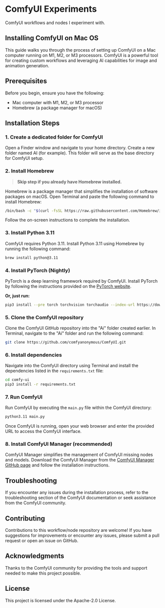 # ComfyUI Experiments

ComfyUI workflows and nodes I experiment with.

## Installing ComfyUI on Mac OS

This guide walks you through the process of setting up ComfyUI on a Mac computer running on M1, M2, or M3 processors. ComfyUI is a powerful tool for creating custom workflows and leveraging AI capabilities for image and animation generation.

## Prerequisites

Before you begin, ensure you have the following:

- Mac computer with M1, M2, or M3 processor
- Homebrew (a package manager for macOS)

## Installation Steps

### 1. Create a dedicated folder for ComfyUI

Open a Finder window and navigate to your home directory. Create a new folder named AI (for example). This folder will serve as the base directory for ComfyUI setup.

### 2. Install Homebrew

> **Skip step if you already have Homebrew installed.**

Homebrew is a package manager that simplifies the installation of software packages on macOS. Open Terminal and paste the following command to install Homebrew:

```bash
/bin/bash -c "$(curl -fsSL https://raw.githubusercontent.com/Homebrew/install/HEAD/install.sh)"
```

Follow the on-screen instructions to complete the installation.

### 3. Install Python 3.11

ComfyUI requires Python 3.11. Install Python 3.11 using Homebrew by running the following command:

```bash
brew install python@3.11
```

### 4. Install PyTorch (Nightly)

PyTorch is a deep learning framework required by ComfyUI. Install PyTorch by following the instructions provided on the [PyTorch website](https://pytorch.org/get-started/locally/).

**Or, just run:**

```bash
pip3 install --pre torch torchvision torchaudio --index-url https://download.pytorch.org/whl/nightly/cpu
```

### 5. Clone the ComfyUI repository

Clone the ComfyUI GitHub repository into the "Ai" folder created earlier. In Terminal, navigate to the "Ai" folder and run the following command:

```bash
git clone https://github.com/comfyanonymous/ComfyUI.git
```

### 6. Install dependencies

Navigate into the ComfyUI directory using Terminal and install the dependencies listed in the `requirements.txt` file:

```bash
cd comfy-ui
pip3 install -r requirements.txt
```

### 7. Run ComfyUI

Run ComfyUI by executing the `main.py` file within the ComfyUI directory:

```bash
python3.11 main.py
```

Once ComfyUI is running, open your web browser and enter the provided URL to access the ComfyUI interface.

### 8. Install ComfyUI Manager (recommended)

ComfyUI Manager simplifies the management of ComfyUI missing nodes and models. Download the ComfyUI Manager from the [ComfyUI Manager GitHub page](https://github.com/ltdrdata/ComfyUI-Manager) and follow the installation instructions.


## Troubleshooting

If you encounter any issues during the installation process, refer to the troubleshooting section of the ComfyUI documentation or seek assistance from the ComfyUI community.

## Contributing

Contributions to this workflow/node repository are welcome! If you have suggestions for improvements or encounter any issues, please submit a pull request or open an issue on GitHub.

## Acknowledgments

Thanks to the ComfyUI community for providing the tools and support needed to make this project possible.

## License

This project is licensed under the Apache-2.0 License.